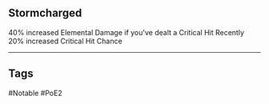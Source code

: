 ## Stormcharged
40% increased Elemental Damage if you've dealt a Critical Hit Recently
20% increased Critical Hit Chance

---
## Tags
#Notable
#PoE2
